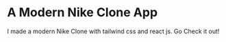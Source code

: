 # A Modern Nike Clone App

I made a modern Nike Clone with tailwind css and react js. Go Check it out!
